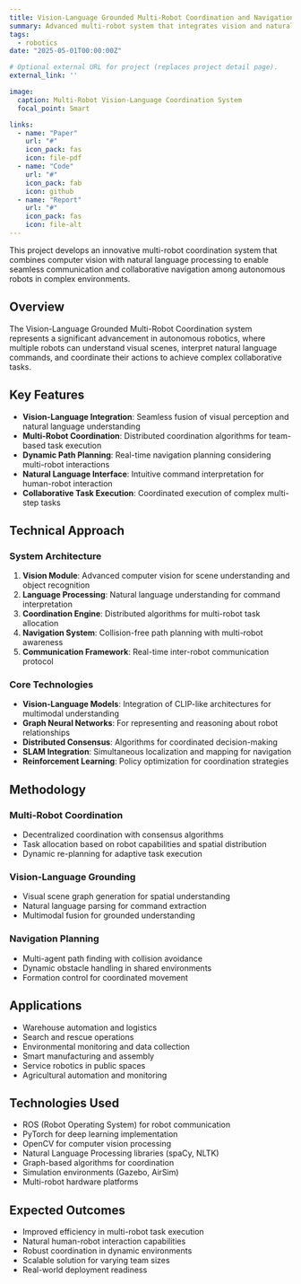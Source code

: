 ```yaml
---
title: Vision-Language Grounded Multi-Robot Coordination and Navigation
summary: Advanced multi-robot system that integrates vision and natural language processing for coordinated navigation and task execution in dynamic environments.
tags:
  - robotics
date: "2025-05-01T00:00:00Z"

# Optional external URL for project (replaces project detail page).
external_link: ''

image:
  caption: Multi-Robot Vision-Language Coordination System
  focal_point: Smart

links:
  - name: "Paper"
    url: "#"
    icon_pack: fas
    icon: file-pdf
  - name: "Code"
    url: "#"
    icon_pack: fab
    icon: github
  - name: "Report"
    url: "#"
    icon_pack: fas
    icon: file-alt
---
```


This project develops an innovative multi-robot coordination system that combines computer vision with natural language processing to enable seamless communication and collaborative navigation among autonomous robots in complex environments.

## Overview

The Vision-Language Grounded Multi-Robot Coordination system represents a significant advancement in autonomous robotics, where multiple robots can understand visual scenes, interpret natural language commands, and coordinate their actions to achieve complex collaborative tasks.

## Key Features

- **Vision-Language Integration**: Seamless fusion of visual perception and natural language understanding
- **Multi-Robot Coordination**: Distributed coordination algorithms for team-based task execution
- **Dynamic Path Planning**: Real-time navigation planning considering multi-robot interactions
- **Natural Language Interface**: Intuitive command interpretation for human-robot interaction
- **Collaborative Task Execution**: Coordinated execution of complex multi-step tasks

## Technical Approach

### System Architecture

1. **Vision Module**: Advanced computer vision for scene understanding and object recognition
2. **Language Processing**: Natural language understanding for command interpretation
3. **Coordination Engine**: Distributed algorithms for multi-robot task allocation
4. **Navigation System**: Collision-free path planning with multi-robot awareness
5. **Communication Framework**: Real-time inter-robot communication protocol

### Core Technologies

- **Vision-Language Models**: Integration of CLIP-like architectures for multimodal understanding
- **Graph Neural Networks**: For representing and reasoning about robot relationships
- **Distributed Consensus**: Algorithms for coordinated decision-making
- **SLAM Integration**: Simultaneous localization and mapping for navigation
- **Reinforcement Learning**: Policy optimization for coordination strategies

## Methodology

### Multi-Robot Coordination
- Decentralized coordination with consensus algorithms
- Task allocation based on robot capabilities and spatial distribution
- Dynamic re-planning for adaptive task execution

### Vision-Language Grounding
- Visual scene graph generation for spatial understanding
- Natural language parsing for command extraction
- Multimodal fusion for grounded understanding

### Navigation Planning
- Multi-agent path finding with collision avoidance
- Dynamic obstacle handling in shared environments
- Formation control for coordinated movement

## Applications

- Warehouse automation and logistics
- Search and rescue operations
- Environmental monitoring and data collection
- Smart manufacturing and assembly
- Service robotics in public spaces
- Agricultural automation and monitoring

## Technologies Used

- ROS (Robot Operating System) for robot communication
- PyTorch for deep learning implementation
- OpenCV for computer vision processing
- Natural Language Processing libraries (spaCy, NLTK)
- Graph-based algorithms for coordination
- Simulation environments (Gazebo, AirSim)
- Multi-robot hardware platforms

## Expected Outcomes

- Improved efficiency in multi-robot task execution
- Natural human-robot interaction capabilities
- Robust coordination in dynamic environments
- Scalable solution for varying team sizes
- Real-world deployment readiness
